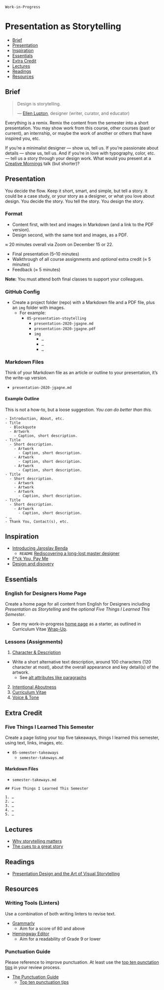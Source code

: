 `Work-in-Progress`

# Presentation as Storytelling

- [Brief](#brief)
- [Presentation](#presentation)
- [Inspiration](#inspiration)
- [Essentials](#essentials)
- [Extra Credit](#extra-credit)
- [Lectures](#lectures)
- [Readings](#readings)
- [Resources](#resources)

## Brief

> Design is storytelling.
>
> — [Ellen Lupton](https://ellenlupton.com), designer (writer, curator, and educator)

Everything is a remix. Remix the content from the semester into a short presentation. You may show work from this course, other courses (past or current), an internship, or maybe the work of another or others that have inspired you, etc.

If you’re a minimalist designer — show us, tell us. If you’re passionate about details — show us, tell us. And if you’re in love with typography, color, etc. — tell us a story through your design work. What would you present at a [Creative Mornings](https://creativemornings.com/talks/mike-monteiro--2/1) talk (but shorter)?

## Presentation

You decide the flow. Keep it short, smart, and simple, but tell a story. It could be a case study, or your story as a designer, or what you love about design. You decide the story. You tell the story. You design the story.

### Format

- Content first, with text and images in Markdown (and a link to the PDF version).
- Design second, with the same text and images, as a PDF.

≈ 20 minutes overall via Zoom on December 15 or 22.

- Final presentation (5–10 minutes)
- Walkthrough of all course assignments and *optional* extra credit (≈ 5 minutes)
- Feedback (≈ 5 minutes)

**Note:** You must attend both final classes to support your colleagues.

### GitHub Config
- Create a project folder (repo) with a Markdown file and a PDF file, plus an `img` folder with images.
  - For example:
    - `05-presentation-stoytelling`
      - `presentation-2020-jgagne.md`
      - `presentation-2020-jgagne.pdf`
      - `img`
        - `…`
        - `…`
        - `…`

### Markdown Files

Think of your Markdown file as an article or outline to your presentation, it’s the write-up version.

- `presentation-2020-jgagne.md`

#### Example Outline

This is not a how-to, but a loose suggestion. *You can do better than this.*

```
- Introduction, About, etc.
- Title
  - Blockquote
  - Artwork
    - Caption, short description.
- Title
  - Short description.
    - Artwork
      - Caption, short description.
    - Artwork
      - Caption, short description.
    - Artwork
      - Caption, short description.
- Title
  - Short description.
    - Artwork
    - Artwork
    - Artwork
      - Caption, short description.
- Title
  - Short description.
    - Artwork
      - Caption, short description.
- …
- Thank You, Contact(s), etc.
```

## Inspiration

- [Introducing Jaroslav Benda](https://vimeo.com/420176570)
  - `README` [Rediscovering a long-lost master designer](https://www.typemag.org/post/jaroslav-benda)
- [F*ck You, Pay Me](https://creativemornings.com/talks/mike-monteiro--2/1)
- [Design and disovery](https://www.ted.com/talks/david_carson_design_and_discovery)

## Essentials

### English for Designers Home Page

Create a home page for all content from English for Designers including <cite>Presentation as Storytelling</cite> and the *optional* <cite>Five Things I Learned This Semester</cite>.

- See my work-in-progress [home page](https://jgagne.github.io/english-for-designers/) as a starter, as outlined in Curriculum Vitae [Wrap-Up](03-curriculum-vitae.md#wrap-up).

### Lessons (Assignments)

1. [Character & Description](01-character-description.md)
  - Write a short alternative text description, around 100 characters (120 character at most), about the overall appearance and key detail(s) of the artwork.
    - See [alt attributes like paragraphs](https://daverupert.com/2020/09/alt-attributes-like-paragraphs/)
2. [Intentional Aboutness](02-intentional-aboutness.md)
3. [Curriculum Vitae](03-curriculum-vitae.md)
4. [Voice & Tone](04-voice-tone.md)

## Extra Credit

### Five Things I Learned This Semester

Create a page listing your top five takeaways, things I learned this semester, using text, links, images, etc.

- `05-semester-takeaways`
  - `semester-takeways.md`

#### Markdown Files

- `semester-takeways.md`

```
## Five Things I Learned This Semester

1. …
2. …
3. …
4. …
5. …
```

## Lectures

- [Why storytelling matters](https://www.youtube.com/watch?v=YbV3b-l1sZs)
- [The cues to a great story](https://www.ted.com/talks/andrew_stanton_the_clues_to_a_great_story)

## Readings

- [Presentation Design and the Art of Visual Storytelling](https://www.toptal.com/designers/brand/presentation-design-tips)

## Resources

### Writing Tools (Linters)

Use a combination of both writing linters to revise text.

- [Grammarly](http://www.grammarly.com)
  - Aim for a score of 80 and above
- [Hemingway Editor](http://www.hemingwayapp.com)
  - Aim for a readability of Grade 9 or lower

### Punctuation Guide

Please reference to improve punctuation. At least use the [top ten punctation tips](https://www.thepunctuationguide.com/top-ten.html) in your review process.

- [The Punctuation Guide](https://www.thepunctuationguide.com)
  - [Top ten punctuation tips](https://www.thepunctuationguide.com/top-ten.html)
